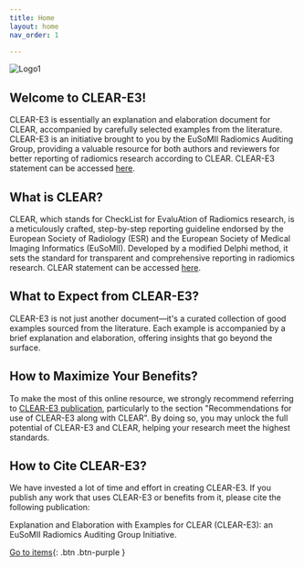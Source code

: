 ```yaml
---
title: Home
layout: home
nav_order: 1

---
```


<script> const toggleDarkMode = document.querySelector('.js-toggle-dark-mode'); jtd.addEvent(toggleDarkMode, 'click', function(){ if (jtd.getTheme() === 'dark') { jtd.setTheme('light'); toggleDarkMode.textContent = 'Dark mode'; } else { jtd.setTheme('dark'); toggleDarkMode.textContent = 'Light mode'; } }); </script>

![Logo1](/CLEAR-E3/assets/images/logo.png)

## Welcome to CLEAR-E3!

CLEAR-E3 is essentially an explanation and elaboration document for CLEAR, accompanied by carefully selected examples from the literature. CLEAR-E3 is an initiative brought to you by the EuSoMII Radiomics Auditing Group, providing a valuable resource for both authors and reviewers for better reporting of radiomics research according to CLEAR. CLEAR-E3 statement can be accessed [here]().

## What is CLEAR?
CLEAR, which stands for CheckList for EvaluAtion of Radiomics research, is a meticulously crafted, step-by-step reporting guideline endorsed by the European Society of Radiology (ESR) and the European Society of Medical Imaging Informatics (EuSoMII). Developed by a modified Delphi method, it sets the standard for transparent and comprehensive reporting in radiomics research. CLEAR statement can be accessed [here](https://insightsimaging.springeropen.com/articles/10.1186/s13244-023-01415-8).

## What to Expect from CLEAR-E3?
CLEAR-E3 is not just another document—it's a curated collection of good examples sourced from the literature. Each example is accompanied by a brief explanation and elaboration, offering insights that go beyond the surface. 

## How to Maximize Your Benefits?
To make the most of this online resource, we strongly recommend referring to [CLEAR-E3 publication](), particularly to the section "Recommendations for use of CLEAR-E3 along with CLEAR". By doing so, you may unlock the full potential of CLEAR-E3 and CLEAR, helping your research meet the highest standards.

## How to Cite CLEAR-E3?
We have invested a lot of time and effort in creating CLEAR-E3. If you publish any work that uses CLEAR-E3 or benefits from it, please cite the following publication: 

Explanation and Elaboration with Examples for CLEAR (CLEAR-E3): an EuSoMII Radiomics Auditing Group Initiative.

[Go to items](https://radiomic.github.io/CLEAR-E3/docs/Item1.html){: .btn .btn-purple }
